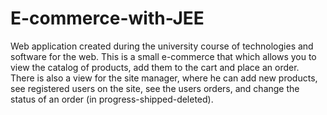 # E-commerce-with-JEE
Web application created during the university course of technologies and software for the web.
This is a small e-commerce that which allows you to view the catalog of products, add them to the cart and place an order. There is also a view for the site manager, where he can add new products, see registered users on the site, see the users orders, and change the status of an order (in progress-shipped-deleted).
